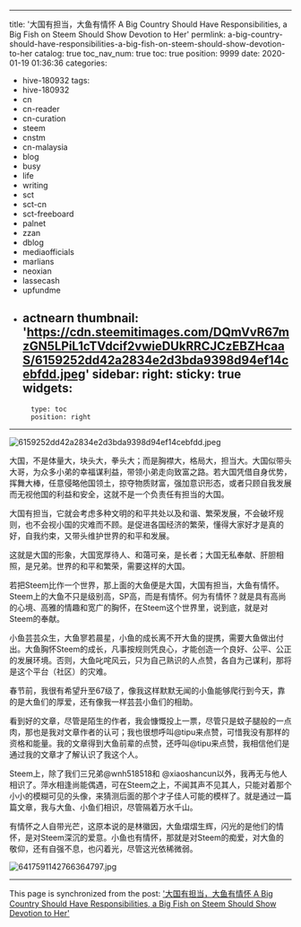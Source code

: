 
---
title: '大国有担当，大鱼有情怀 A Big Country Should Have Responsibilities, a Big Fish on Steem Should Show Devotion to Her'
permlink: a-big-country-should-have-responsibilities-a-big-fish-on-steem-should-show-devotion-to-her
catalog: true
toc_nav_num: true
toc: true
position: 9999
date: 2020-01-19 01:36:36
categories:
- hive-180932
tags:
- hive-180932
- cn
- cn-reader
- cn-curation
- steem
- cnstm
- cn-malaysia
- blog
- busy
- life
- writing
- sct
- sct-cn
- sct-freeboard
- palnet
- zzan
- dblog
- mediaofficials
- marlians
- neoxian
- lassecash
- upfundme
- actnearn
thumbnail: 'https://cdn.steemitimages.com/DQmVvR67mzGN5LPiL1cTVdcif2vwieDUkRRCJCzEBZHcaaS/6159252dd42a2834e2d3bda9398d94ef14cebfdd.jpeg'
sidebar:
    right:
        sticky: true
widgets:
    -
        type: toc
        position: right
---


![6159252dd42a2834e2d3bda9398d94ef14cebfdd.jpeg](https://cdn.steemitimages.com/DQmVvR67mzGN5LPiL1cTVdcif2vwieDUkRRCJCzEBZHcaaS/6159252dd42a2834e2d3bda9398d94ef14cebfdd.jpeg)

大国，不是体量大，块头大，拳头大；而是胸襟大，格局大，担当大。大国似带头大哥，为众多小弟的幸福谋利益，带领小弟走向致富之路。若大国凭借自身优势，挥舞大棒，任意侵略他国领土，掠夺物质财富，强加意识形态，或者只顾自我发展而无视他国的利益和安全，这就不是一个负责任有担当的大国。

大国有担当，它就会考虑多种文明的和平共处以及和谐、繁荣发展，不会破坏规则，也不会视小国的灾难而不顾。是促进各国经济的繁荣，懂得大家好才是真的好，自我约束，又带头维护世界的和平和发展。

这就是大国的形象，大国宽厚待人、和蔼可亲，是长者；大国无私奉献、肝胆相照，是兄弟。世界的和平和繁荣，需要这样的大国。

若把Steem比作一个世界，那上面的大鱼便是大国，大国有担当，大鱼有情怀。Steem上的大鱼不只是级别高，SP高，而是有情怀。何为有情怀？就是具有高尚的心境、高雅的情趣和宽广的胸怀，在Steem这个世界里，说到底，就是对Steem的奉献。

小鱼芸芸众生，大鱼寥若晨星，小鱼的成长离不开大鱼的提携，需要大鱼做出付出。大鱼胸怀Steem的成长，凡事按规则凭良心，才能创造一个良好、公平、公正的发展环境。否则，大鱼叱咤风云，只为自己熟识的人点赞，各自为己谋利，那将是这个平台（社区）的灾难。

春节前，我很有希望升至67级了，像我这样默默无闻的小鱼能够爬行到今天，靠的是大鱼们的厚爱，还有像我一样芸芸小鱼们的相助。

看到好的文章，尽管是陌生的作者，我会慷慨投上一票，尽管只是蚊子腿般的一点肉，那也是我对文章作者的认可；我也很想呼叫@tipu来点赞，可惜我没有那样的资格和能量。我的文章得到大鱼前辈的点赞，还呼叫@tipu来点赞，我相信他们是通过我的文章才了解认识了我这个人。

Steem上，除了我们三兄弟@wnh518518和 @xiaoshancun以外，我再无与他人相识了。萍水相逢尚能偶遇，可在Steem之上，不闻其声不见其人，只能对着那个小小的模糊可见的头像，来猜测后面的那个才子佳人可能的模样了。就是通过一篇篇文章，我与大鱼、小鱼们相识，尽管隔着万水千山。

有情怀之人自带光芒，这原本说的是林徽因，大鱼熠熠生辉，闪光的是他们的情怀，是对Steem深沉的爱意。小鱼也有情怀，那就是对Steem的痴爱，对大鱼的敬仰，还有自强不息，也闪着光，尽管这光依稀微弱。

![6417591142766364797.jpg](https://cdn.steemitimages.com/DQmeZNeiswfx5agTpKCAZ8ddbEg6GHUXAW3zRyCAAf8KQUF/6417591142766364797.jpg)

- - -

This page is synchronized from the post: ['大国有担当，大鱼有情怀 A Big Country Should Have Responsibilities, a Big Fish on Steem Should Show Devotion to Her'](https://steemit.com/@bring/a-big-country-should-have-responsibilities-a-big-fish-on-steem-should-show-devotion-to-her)
